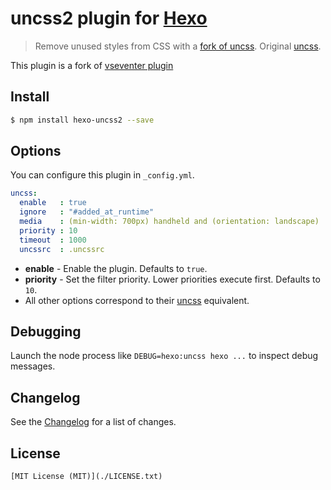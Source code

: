 # uncss2 plugin for [Hexo](https://hexo.io)

> Remove unused styles from CSS with a [fork of uncss](https://github.com/NovaAtWarren/uncss).
> Original [uncss](https://github.com/giakki/uncss).

This plugin is a fork of [vseventer plugin](https://github.com/vseventer/hexo-uncss)

## Install

```bash
$ npm install hexo-uncss2 --save
```

## Options

You can configure this plugin in `_config.yml`.

```yaml
uncss:
  enable   : true
  ignore   : "#added_at_runtime"
  media    : (min-width: 700px) handheld and (orientation: landscape)
  priority : 10
  timeout  : 1000
  uncssrc  : .uncssrc
```

- **enable** - Enable the plugin. Defaults to `true`.
- **priority** - Set the filter priority. Lower priorities execute first. Defaults to `10`.
- All other options correspond to their [uncss](https://github.com/giakki/uncss#usage) equivalent.

## Debugging

Launch the node process like `DEBUG=hexo:uncss hexo ...` to inspect debug messages.

## Changelog

See the [Changelog](./CHANGELOG.md) for a list of changes.

## License

    [MIT License (MIT)](./LICENSE.txt)
